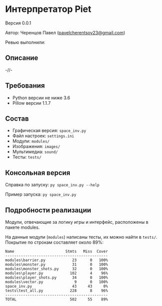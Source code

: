 # Интерпретатор Piet
Версия 0.0.1

Автор: Черенцов Павел (pavelcherentsov23@gmail.com)

Ревью выполнили:


## Описание
-//-

## Требования
* Python версии не ниже 3.6
* Pillow версии 1.1.7


## Состав
* Графическая версия: `space_inv.py`
* Файл настроек: `settings.ini`
* Модули: `modules/`
* Изображения: `images/`
* Мультимедиа: `sound/`
* Тесты: `tests/`


## Консольная версия
Справка по запуску: `py space_inv.py --help`

Пример запуска: `py space_inv.py`


## Подробности реализации
Модули, отвечающие за логику игры и интерфейс, расположены в пакете modules.


На данные модули (`modules`) написаны тесты, их можно найти в `tests/`.
Покрытие по строкам составляет около 89%:

    Name                       Stmts   Miss  Cover
    ----------------------------------------------
    modules\barrier.py            23      0   100%
    modules\monster.py            31      0   100%
    modules\monster_shots.py      32      0   100%
    modules\player.py            102      4    96%
    modules\player_shots.py       34      0   100%
    modules\vector.py              9      0   100%
    space_inv.py                  43     43     0%
    tests\test_all.py            228      8    96%
    ----------------------------------------------
    TOTAL                        502     55    89%


